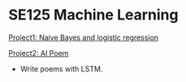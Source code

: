 # SE125 Machine Learning

[Project1: Naive Bayes and logistic regression]()

[Project2: AI Poem](https://github.com/echo-xiao9/SE125-Machine-Learning/tree/main/AI_poem)

- Write poems with LSTM.
